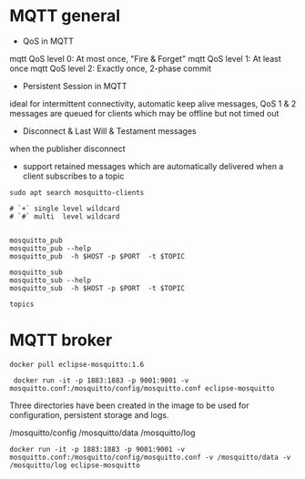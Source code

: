 # MQTT general

- QoS in MQTT

mqtt QoS level 0: At most once, "Fire & Forget"
mqtt QoS level 1: At least once
mqtt QoS level 2: Exactly once, 2-phase commit

- Persistent Session in MQTT

ideal for intermittent connectivity, automatic keep alive messages, QoS 1 & 2 messages are queued for clients which may be offline but not timed out

- Disconnect & Last Will & Testament messages

when the publisher disconnect

- support retained messages which are automatically delivered when a client subscribes to a topic


```
sudo apt search mosquitto-clients
```

```
# `+` single level wildcard
# `#` multi  level wildcard


mosquitto_pub
mosquitto_pub --help
mosquitto_pub  -h $HOST -p $PORT  -t $TOPIC

mosquitto_sub
mosquitto_sub --help
mosquitto_sub  -h $HOST -p $PORT  -t $TOPIC
```


```
topics
```


# MQTT broker


```
docker pull eclipse-mosquitto:1.6
```


```
 docker run -it -p 1883:1883 -p 9001:9001 -v mosquitto.conf:/mosquitto/config/mosquitto.conf eclipse-mosquitto
```


Three directories have been created in the image to be used for configuration, persistent storage and logs.

/mosquitto/config
/mosquitto/data
/mosquitto/log


```
docker run -it -p 1883:1883 -p 9001:9001 -v mosquitto.conf:/mosquitto/config/mosquitto.conf -v /mosquitto/data -v /mosquitto/log eclipse-mosquitto
```